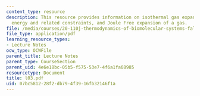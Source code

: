 ```yaml
---
content_type: resource
description: This resource provides information on isothermal gas expansion, internal
  energy and related constraints, and Joule Free expansion of a gas.
file: /media/courses/20-110j-thermodynamics-of-biomolecular-systems-fall-2005/07bc581228f2db794f3916fb32146f1a_l03.pdf
file_type: application/pdf
learning_resource_types:
- Lecture Notes
ocw_type: OCWFile
parent_title: Lecture Notes
parent_type: CourseSection
parent_uid: 4e6e18bc-05b5-f575-53e7-4f6a1fa68985
resourcetype: Document
title: l03.pdf
uid: 07bc5812-28f2-db79-4f39-16fb32146f1a
---
```

